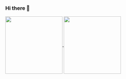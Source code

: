 ### Hi there 👋

<!--
**cleiltonoliveira/cleiltonoliveira** is a ✨ _special_ ✨ repository because its `README.md` (this file) appears on your GitHub profile.

Here are some ideas to get you started:

- 🔭 I’m currently working on ...
- 🌱 I’m currently learning ...
- 👯 I’m looking to collaborate on ...
- 🤔 I’m looking for help with ...
- 💬 Ask me about ...
- 📫 How to reach me: ...
- 😄 Pronouns: ...
- ⚡ Fun fact: ...
-->

<!-- https://github-readme-stats.vercel.app/api?username=cleiltonoliveira&show_icons=true&theme=dracula&include_all_commits=true&count_private=true 
https://github-readme-stats.vercel.app/api/pin/?username=anuraghazra&repo=github-readme-stats
-->
<a href="https://github.com/cleiltonoliveira/cleiltonoliveira">
  <img height="180em" align="center" src="https://github-readme-stats.vercel.app/api?username=cleiltonoliveira&show_icons=true&theme=onedark&include_all_commits=true&count_private=true" />
</a>
<a href="https://github.com/cleiltonoliveira/cleiltonoliveira">
  <img height="180em" align="center" src="https://github-readme-stats.vercel.app/api/top-langs/?username=cleiltonoliveira&layout=compact&langs_count=10&theme=onedark&exclude_repo=angular-course" />
</a>
